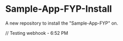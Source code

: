 # Sample-App-FYP-Install
A new repository to install the "Sample-App-FYP" on.

// Testing webhook - 6:52 PM
